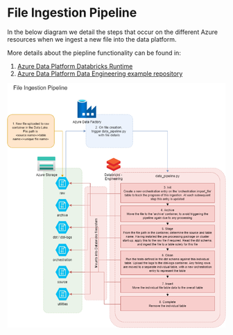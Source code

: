 # File Ingestion Pipeline

In the below diagram we detail the steps that occur on the different Azure resources when we ingest a new file into the data platform.

More details about the piepline functionality can be found in:
1. [Azure Data Platform Databricks Runtime](https://github.com/ingenii-solutions/azure-data-platform-databricks-runtime)
1. [Azure Data Platform Data Engineering example repository](https://github.com/ingenii-solutions/azure-data-platform-data-engineering-example)

![File Ingestion Pipeline](./assets/file_ingestion_pipeline.png)
